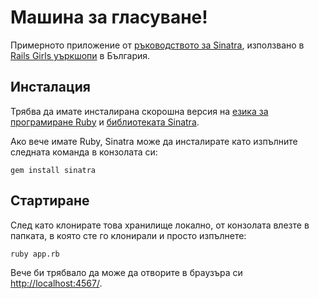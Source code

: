 # Машина за гласуване!

Примерното приложение от [ръководството за Sinatra](http://railsgirls.hno3.org/sinatra-app-bg/), използвано в [Rails Girls уъркшопи](http://railsgirls.com/sofia) в България.

## Инсталация

Трябва да имате инсталирана скорошна версия на [езика за програмиране Ruby](https://www.ruby-lang.org/en/) и [библиотеката Sinatra](http://www.sinatrarb.com/).

Ако вече имате Ruby, Sinatra може да инсталирате като изпълните следната команда в конзолата си:

```shell
gem install sinatra
```

## Стартиране

След като клонирате това хранилище локално, от конзолата влезте в папката, в която сте го клонирали и просто изпълнете:

```shell
ruby app.rb
```

Вече би трябвало да може да отворите в браузъра си <http://localhost:4567/>.
